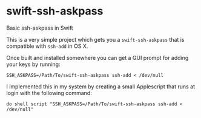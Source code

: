 # swift-ssh-askpass
Basic ssh-askpass in Swift

This is a very simple project which gets you a `swift-ssh-askpass` that is compatible with `ssh-add` in OS X.

Once built and installed somewhere you can get a GUI prompt for adding your keys by running:

```shell
SSH_ASKPASS=/Path/To/swift-ssh-askpass ssh-add < /dev/null
```

I implemented this in my system by creating a small Applescript that runs at login with the following command:

```
do shell script "SSH_ASKPASS=/Path/To/swift-ssh-askpass ssh-add < /dev/null"
```
